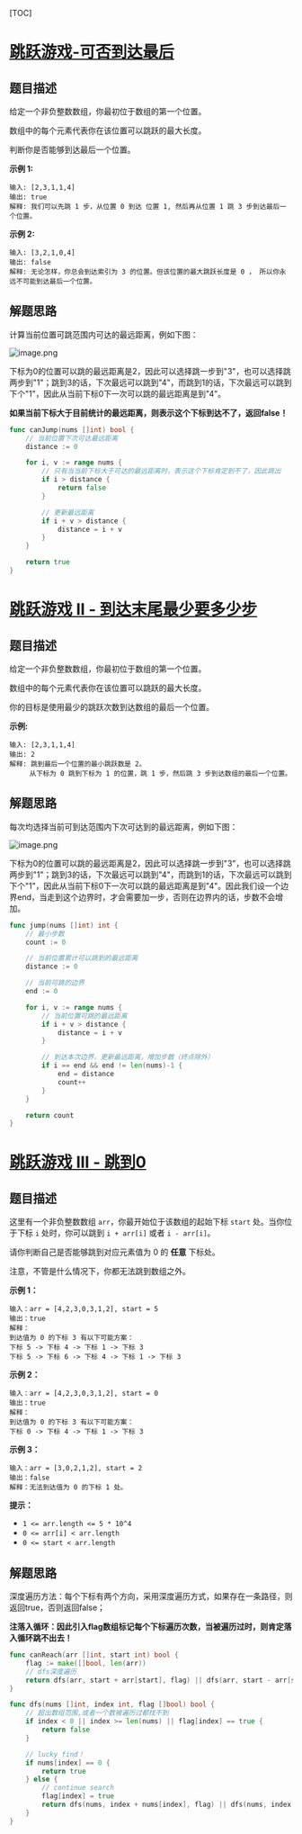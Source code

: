 [TOC]

# [跳跃游戏-可否到达最后](https://leetcode-cn.com/problems/jump-game/)

## 题目描述

给定一个非负整数数组，你最初位于数组的第一个位置。

数组中的每个元素代表你在该位置可以跳跃的最大长度。

判断你是否能够到达最后一个位置。

**示例 1:**

```
输入: [2,3,1,1,4]
输出: true
解释: 我们可以先跳 1 步，从位置 0 到达 位置 1, 然后再从位置 1 跳 3 步到达最后一个位置。
```

**示例 2:**

```
输入: [3,2,1,0,4]
输出: false
解释: 无论怎样，你总会到达索引为 3 的位置。但该位置的最大跳跃长度是 0 ， 所以你永远不可能到达最后一个位置。
```

## 解题思路

计算当前位置可跳范围内可达的最远距离，例如下图：

![image.png](https://pic.leetcode-cn.com/c4a606188af249b911d06acb5e51b2f8a4589be68b02b900d32dfdd69a14d368-image.png)

下标为0的位置可以跳的最远距离是2，因此可以选择跳一步到"3"，也可以选择跳两步到"1"；跳到3的话，下次最远可以跳到"4"，而跳到1的话，下次最远可以跳到下个"1"，因此从当前下标0下一次可以跳的最远距离是到"4"。

**如果当前下标大于目前统计的最远距离，则表示这个下标到达不了，返回false！**

```go
func canJump(nums []int) bool {
    // 当前位置下次可达最远距离
    distance := 0

    for i, v := range nums {
        // 只有当当前下标大于可达的最远距离时，表示这个下标肯定到不了，因此跳出
        if i > distance {
            return false
        }

        // 更新最远距离
        if i + v > distance {
            distance = i + v
        }
    }

    return true
}
```



# [跳跃游戏 II - 到达末尾最少要多少步](https://leetcode-cn.com/problems/jump-game-ii/)



## 题目描述

给定一个非负整数数组，你最初位于数组的第一个位置。

数组中的每个元素代表你在该位置可以跳跃的最大长度。

你的目标是使用最少的跳跃次数到达数组的最后一个位置。

**示例:**

```
输入: [2,3,1,1,4]
输出: 2
解释: 跳到最后一个位置的最小跳跃数是 2。
     从下标为 0 跳到下标为 1 的位置，跳 1 步，然后跳 3 步到达数组的最后一个位置。
```

## 解题思路

每次均选择当前可到达范围内下次可达到的最远距离，例如下图：

![image.png](https://pic.leetcode-cn.com/c4a606188af249b911d06acb5e51b2f8a4589be68b02b900d32dfdd69a14d368-image.png)

下标为0的位置可以跳的最远距离是2，因此可以选择跳一步到"3"，也可以选择跳两步到"1"；跳到3的话，下次最远可以跳到"4"，而跳到1的话，下次最远可以跳到下个"1"，因此从当前下标0下一次可以跳的最远距离是到"4"。因此我们设一个边界end，当走到这个边界时，才会需要加一步，否则在边界内的话，步数不会增加。

```go
func jump(nums []int) int {
    // 最小步数
    count := 0

    // 当前位置累计可以跳到的最远距离
    distance := 0

    // 当前可跳的边界
    end := 0

    for i, v := range nums {
        // 当前位置可跳的最远距离
        if i + v > distance {
            distance = i + v
        }

        // 到达本次边界，更新最远距离，增加步数（终点除外）
        if i == end && end != len(nums)-1 {
            end = distance
            count++
        }
    }

    return count
}
```

# [跳跃游戏 III - 跳到0](https://leetcode-cn.com/problems/jump-game-iii/)

## 题目描述

这里有一个非负整数数组 `arr`，你最开始位于该数组的起始下标 `start` 处。当你位于下标 `i` 处时，你可以跳到 `i + arr[i]` 或者 `i - arr[i]`。

请你判断自己是否能够跳到对应元素值为 0 的 **任意** 下标处。

注意，不管是什么情况下，你都无法跳到数组之外。

 

**示例 1：**

```
输入：arr = [4,2,3,0,3,1,2], start = 5
输出：true
解释：
到达值为 0 的下标 3 有以下可能方案： 
下标 5 -> 下标 4 -> 下标 1 -> 下标 3 
下标 5 -> 下标 6 -> 下标 4 -> 下标 1 -> 下标 3 
```

**示例 2：**

```
输入：arr = [4,2,3,0,3,1,2], start = 0
输出：true 
解释：
到达值为 0 的下标 3 有以下可能方案： 
下标 0 -> 下标 4 -> 下标 1 -> 下标 3
```

**示例 3：**

```
输入：arr = [3,0,2,1,2], start = 2
输出：false
解释：无法到达值为 0 的下标 1 处。 
```

**提示：**

- `1 <= arr.length <= 5 * 10^4`
- `0 <= arr[i] < arr.length`
- `0 <= start < arr.length`

## 解题思路

深度遍历方法：每个下标有两个方向，采用深度遍历方式，如果存在一条路径，则返回true，否则返回false；

**注落入循环：因此引入flag数组标记每个下标遍历次数，当被遍历过时，则肯定落入循环跳不出去！**

```go
func canReach(arr []int, start int) bool {
    flag := make([]bool, len(arr))
    // dfs深度遍历
    return dfs(arr, start + arr[start], flag) || dfs(arr, start - arr[start], flag)
}

func dfs(nums []int, index int, flag []bool) bool {
    // 超出数组范围,或者一个数被遍历过都找不到
    if index < 0 || index >= len(nums) || flag[index] == true {
        return false
    }

    // lucky find！
    if nums[index] == 0 {
        return true
    } else {
        // continue search
        flag[index] = true
        return dfs(nums, index + nums[index], flag) || dfs(nums, index - nums[index], flag)
    }
}
```

